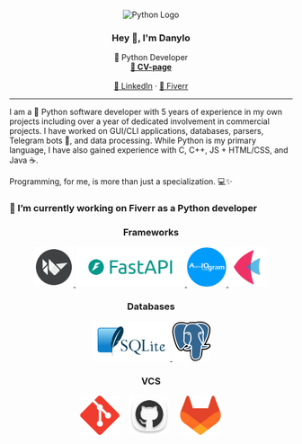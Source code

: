 <br />
<div align="center">
  <img src="https://s3.dualstack.us-east-2.amazonaws.com/pythondotorg-assets/media/community/logos/python-logo-only.png" alt="Python Logo" title="Python Logo" style="height: 8em;">
  <h3>Hey 👋, I'm Danylo</h3>

  <p align="center">
    🐍 Python Developer
    <br />
    <a href="https://danil09234.github.io/cv/"><strong>👤 CV-page</strong></a>
    <br />
    <br />
    <a href="www.linkedin.com/in/danylo-zahorulko">🔗 LinkedIn</a>
    ·
    <a href="https://www.fiverr.com/danil09123">💼 Fiverr</a>
  </p>
</div>

---

I am a 🐍 Python software developer with 5 years of experience in my own projects including over a year of dedicated involvement in commercial projects. I have worked on GUI/CLI applications, databases, parsers, Telegram bots 🤖, and data processing. While Python is my primary language, I have also gained experience with C, C++, JS + HTML/CSS, and Java ☕.

Programming, for me, is more than just a specialization. 💻✨

### 🔭 I’m currently working on Fiverr as a Python developer


<div align="center">
    <h3>Frameworks</h3>
    <a href="https://kivy.org">
        <img src="kivy.png" alt="Kivy Logo" title="Kivy Logo" style="height: 5em;">
    </a>
    <a href="https://fastapi.tiangolo.com">
        <img src="fastapi.png" alt="FastAPI Logo" title="FastAPI Logo" style="height: 5em;">
    </a>
    <a href="https://aiogram.dev">
        <img src="aiogram.png" alt="Aiogram Logo" title="Aiogram Logo" style="height: 5em;">
    </a>
    <a href="https://flet.dev">
        <img src="flet.svg" alt="Flet Logo" title="Flet Logo" style="height: 5em;">
    </a>
</div>

<div align="center">
    <h3>Databases</h3>
    <a href="https://www.sqlite.org/index.html">
        <img src="sqlite.svg" alt="SQLite Logo" title="SQLite Logo" style="height: 5em;">
    </a>
    <a href="https://www.postgresql.org">
        <img src="postgresql.png" alt="PostgreSQL Logo" title="PostgreSQL Logo" style="height: 5em;">
    </a>
</div>

<div align="center">
    <h3>VCS</h3>
    <img src="git.svg" alt="Git Logo" title="Git Logo" style="height: 5em; margin-right: 1em;">
    <img src="github.png" alt="Git Logo" title="GitHub Logo" style="height: 5em; margin-right: 1em;">
    <img src="gitlab.svg" alt="GitLab Logo" title="GitLab Logo" style="height: 5em;">
</div>
<br />
